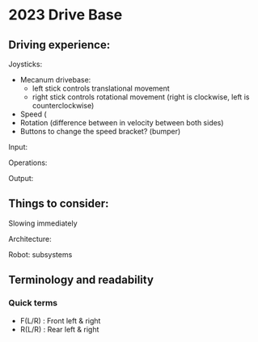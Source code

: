 # 2023 Drive Base

## Driving experience:
Joysticks:
- Mecanum drivebase:
	- left stick controls translational movement
	- right stick controls rotational movement (right is clockwise, left is counterclockwise)
- Speed (
- Rotation (difference between in velocity between both sides)
- Buttons to change the speed bracket? (bumper)

Input:

Operations:

Output:

## Things to consider:
Slowing immediately

Architecture:

Robot:
	subsystems

## Terminology and readability

### Quick terms

- F(L/R) : Front left & right
- R(L/R) : Rear left & right
